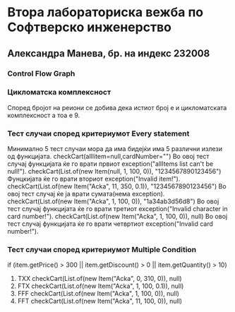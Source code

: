 # Втора лабораториска вежба по Софтверско инженерство

## Александра Манева, бр. на индекс 232008

###  Control Flow Graph




### Цикломатска комплексност

Според бројот на реиони се добива дека истиот број е и цикломатската комплексност а тоа е 9.

### Тест случаи според критериумот  Every statement 

Минимално 5 тест случаи мора да има бидејќи има 5 различни излези од функцијата.
checkCart(allIitem=null,cardNumber="")
Во овој тест случај функцијата ќе го врати првиот  exception("allItems list can't be null!").
checkCart(List.of(new Item(null, 1, 100, 0)), "1234567890123456")
Фунцкијата ќе го врати вториот exception("Invalid item!").
checkCart(List.of(new Item("Acka", 11, 350, 0.1)), "1234567890123456")
Во овој тест случај ќе ја врати сумата(нема exception).
checkCart(List.of(new Item("Acka", 1, 100, 0)), "1a34ab3d56d8")
Во овој тест случај функцијата ќе го врати третиот exception("Invalid character in card number!").
checkCart(List.of(new Item("Acka", 1, 100, 0)), null)
Во овој тест случај функцијата ќе го врати четвртиот exception("Invalid card number!").
### Тест случаи според критериумот Multiple Condition 
if (item.getPrice() > 300 || item.getDiscount() > 0 || item.getQuantity() > 10)

1. TXX
   checkCart(List.of(new Item("Acka", 0, 310, 0)), null)
2. FTX
   checkCart(List.of(new Item("Acka", 1, 100, 0.1)), null)
3. FFF
   checkCart(List.of(new Item("Acka", 1, 100, 0)), null)
4. FFT
   checkCart(List.of(new Item("Acka", 11, 100, 0)), null)

   
